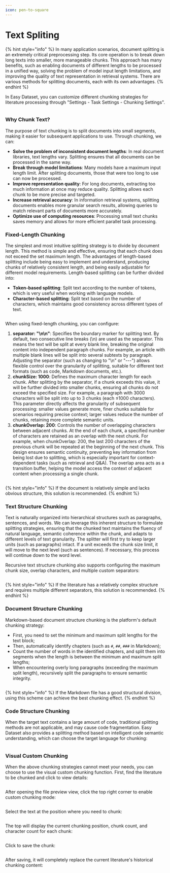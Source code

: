```yaml
---
icon: pen-to-square
---
```


# Text Spliting

{% hint style="info" %}
In many application scenarios, document splitting is an extremely critical preprocessing step. Its core operation is to break down long texts into smaller, more manageable chunks. This approach has many benefits, such as enabling documents of different lengths to be processed in a unified way, solving the problem of model input length limitations, and improving the quality of text representation in retrieval systems. There are various methods for splitting documents, each with its own advantages.
{% endhint %}

In Easy Dataset, you can customize different chunking strategies for literature processing through "Settings - Task Settings - Chunking Settings".

<figure><img src="../.gitbook/assets/image (6).png" alt=""><figcaption></figcaption></figure>

### Why Chunk Text?

The purpose of text chunking is to split documents into small segments, making it easier for subsequent applications to use. Through chunking, we can:

* **Solve the problem of inconsistent document lengths**: In real document libraries, text lengths vary. Splitting ensures that all documents can be processed in the same way.
* **Break through model limitations**: Many models have a maximum input length limit. After splitting documents, those that were too long to use can now be processed.
* **Improve representation quality**: For long documents, extracting too much information at once may reduce quality. Splitting allows each chunk to be more precise and targeted.
* **Increase retrieval accuracy**: In information retrieval systems, splitting documents enables more granular search results, allowing queries to match relevant parts of documents more accurately.
* **Optimize use of computing resources**: Processing small text chunks saves memory and allows for more efficient parallel task processing.

### Fixed-Length Chunking

The simplest and most intuitive splitting strategy is to divide by document length. This method is simple and effective, ensuring that each chunk does not exceed the set maximum length. The advantages of length-based splitting include being easy to implement and understand, producing chunks of relatively consistent length, and being easily adjustable for different model requirements. Length-based splitting can be further divided into:

* **Token-based splitting**: Split text according to the number of tokens, which is very useful when working with language models.
* **Character-based splitting**: Split text based on the number of characters, which maintains good consistency across different types of text.

<figure><img src="../.gitbook/assets/image (7).png" alt=""><figcaption></figcaption></figure>

When using fixed-length chunking, you can configure:

1. **separator: "\n\n"**: Specifies the boundary marker for splitting text. By default, two consecutive line breaks (\n) are used as the separator. This means the text will be split at every blank line, breaking the original content into independent paragraph chunks. For example, an article with multiple blank lines will be split into several subtexts by paragraph. Adjusting the separator (such as changing to "\n" or "---") allows flexible control over the granularity of splitting, suitable for different text formats (such as code, Markdown documents, etc.).
2. **chunkSize: 1000**: Defines the maximum character length for each chunk. After splitting by the separator, if a chunk exceeds this value, it will be further divided into smaller chunks, ensuring all chunks do not exceed the specified size. For example, a paragraph with 3000 characters will be split into up to 3 chunks (each ≤1000 characters). This parameter directly affects the granularity of subsequent processing: smaller values generate more, finer chunks suitable for scenarios requiring precise context; larger values reduce the number of chunks, retaining more complete semantic units.
3. **chunkOverlap: 200**: Controls the number of overlapping characters between adjacent chunks. At the end of each chunk, a specified number of characters are retained as an overlap with the next chunk. For example, when chunkOverlap: 200, the last 200 characters of the previous chunk will be repeated at the beginning of the next chunk. This design ensures semantic continuity, preventing key information from being lost due to splitting, which is especially important for context-dependent tasks (such as retrieval and Q&A). The overlap area acts as a transition buffer, helping the model access the context of adjacent content when processing a single chunk.

<figure><img src="../.gitbook/assets/image (8).png" alt=""><figcaption></figcaption></figure>

{% hint style="info" %}
If the document is relatively simple and lacks obvious structure, this solution is recommended.
{% endhint %}

### Text Structure Chunking

Text is naturally organized into hierarchical structures such as paragraphs, sentences, and words. We can leverage this inherent structure to formulate splitting strategies, ensuring that the chunked text maintains the fluency of natural language, semantic coherence within the chunk, and adapts to different levels of text granularity. The splitter will first try to keep larger units (such as paragraphs) intact. If a unit exceeds the chunk size limit, it will move to the next level (such as sentences). If necessary, this process will continue down to the word level.

Recursive text structure chunking also supports configuring the maximum chunk size, overlap characters, and multiple custom separators:

<figure><img src="../.gitbook/assets/image (9).png" alt=""><figcaption></figcaption></figure>

{% hint style="info" %}
If the literature has a relatively complex structure and requires multiple different separators, this solution is recommended.
{% endhint %}

### Document Structure Chunking

Markdown-based document structure chunking is the platform's default chunking strategy:

* First, you need to set the minimum and maximum split lengths for the text block;
* Then, automatically identify chapters (such as `#`, `##`, `###` in Markdown);
* Count the number of words in the identified chapters, and split them into segments when the length is between the minimum and maximum split lengths;
* When encountering overly long paragraphs (exceeding the maximum split length), recursively split the paragraphs to ensure semantic integrity.

<figure><img src="../.gitbook/assets/image (10).png" alt=""><figcaption></figcaption></figure>

{% hint style="info" %}
If the Markdown file has a good structural division, using this scheme can achieve the best chunking effect.
{% endhint %}

### Code Structure Chunking

When the target text contains a large amount of code, traditional splitting methods are not applicable, and may cause code fragmentation. Easy Dataset also provides a splitting method based on intelligent code semantic understanding, which can choose the target language for chunking:

<figure><img src="../.gitbook/assets/image (11).png" alt=""><figcaption></figcaption></figure>

### Visual Custom Chunking

When the above chunking strategies cannot meet your needs, you can choose to use the visual custom chunking function. First, find the literature to be chunked and click to view details:

<figure><img src="../.gitbook/assets/image (12).png" alt=""><figcaption></figcaption></figure>

After opening the file preview view, click the top right corner to enable custom chunking mode:

<figure><img src="../.gitbook/assets/image (13).png" alt=""><figcaption></figcaption></figure>

Select the text at the position where you need to chunk:

<figure><img src="../.gitbook/assets/image (14).png" alt=""><figcaption></figcaption></figure>

The top will display the current chunking position, chunk count, and character count for each chunk:

<figure><img src="../.gitbook/assets/image (15).png" alt=""><figcaption></figcaption></figure>

Click to save the chunk:

<figure><img src="../.gitbook/assets/image (16).png" alt=""><figcaption></figcaption></figure>

After saving, it will completely replace the current literature's historical chunking content:

<figure><img src="../.gitbook/assets/image (96).png" alt=""><figcaption></figcaption></figure>

